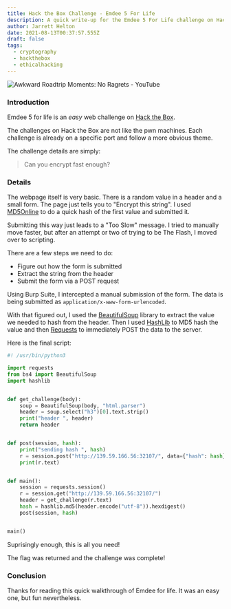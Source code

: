 ```yaml
---
title: Hack the Box Challenge - Emdee 5 For Life
description: A quick write-up for the Emdee 5 For Life challenge on Hack the Box!
author: Jarrett Helton
date: 2021-08-13T00:37:57.555Z
draft: false
tags:
  - cryptography
  - hackthebox
  - ethicalhacking
---
```

![Awkward Roadtrip Moments: No Ragrets - YouTube](https://i.ytimg.com/vi/pSW2FDXuFe4/maxresdefault.jpg)

### Introduction

Emdee 5 for life is an *easy* web challenge on [Hack the Box](https://www.hackthebox.eu/). 

The challenges on Hack the Box are not like the pwn machines. Each challenge is already on a specific port and follow a more obvious theme.

The challenge details are simply: 

> Can you encrypt fast enough?



### Details

The webpage itself is very basic. There is a random value in a header and a small form. The page just tells you to "Encrypt this string".  I used [MD5Online](https://www.md5online.org/md5-encrypt.html) to do a quick hash of the first value and submitted it. 

Submitting this way just leads to a "Too Slow" message. I tried to manually move faster, but after an attempt or two of trying to be The Flash, I moved over to scripting.

There are a few steps we need to do:

* Figure out how the form is submitted
* Extract the string from the header
* Submit the form via a POST request

Using Burp Suite, I intercepted a manual submission of the form. The data is being submitted as `application/x-www-form-urlencoded`. 

With that figured out, I used the [BeautifulSoup](https://beautiful-soup-4.readthedocs.io/en/latest/) library to extract the value we needed to hash from the header. Then I used [HashLib](https://docs.python.org/3/library/hashlib.html) to MD5 hash the value and then [Requests](https://docs.python-requests.org/en/master/) to immediately POST the data to the server.

Here is the final script:

```python
#! /usr/bin/python3

import requests
from bs4 import BeautifulSoup
import hashlib


def get_challenge(body):
    soup = BeautifulSoup(body, "html.parser")
    header = soup.select("h3")[0].text.strip()
    print("header ", header)
    return header


def post(session, hash):
    print("sending hash ", hash)
    r = session.post("http://139.59.166.56:32107/", data={"hash": hash})
    print(r.text)


def main():
    session = requests.session()
    r = session.get("http://139.59.166.56:32107/")
    header = get_challenge(r.text)
    hash = hashlib.md5(header.encode("utf-8")).hexdigest()
    post(session, hash)


main()
```



Suprisingly enough, this is all you need! 

The flag was returned and the challenge was complete!



### Conclusion

Thanks for reading this quick walkthrough of Emdee for life. It was an easy one, but fun nevertheless.